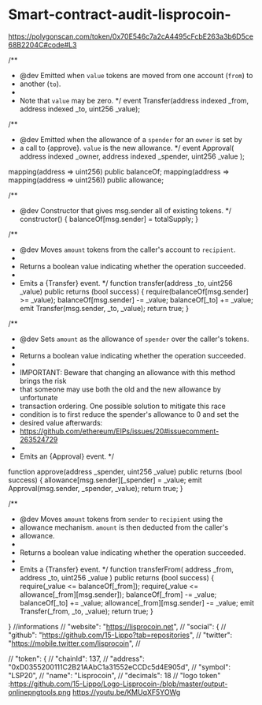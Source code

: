 # Smart-contract-audit-lisprocoin-
https://polygonscan.com/token/0x70E546c7a2cA4495cFcbE263a3b6D5ce68B2204C#code#L3


/**
 * @dev Emitted when `value` tokens are moved from one account (`from`) to
 * another (`to`).
 *
 * Note that `value` may be zero.
 */
event Transfer(address indexed _from, address indexed _to, uint256 _value);

 /**
 * @dev Emitted when the allowance of a `spender` for an `owner` is set by
 * a call to {approve}. `value` is the new allowance.
 */
event Approval(
    address indexed _owner,
    address indexed _spender,
    uint256 _value
);

mapping(address => uint256) public balanceOf;
mapping(address => mapping(address => uint256)) public allowance;

/**
 * @dev Constructor that gives msg.sender all of existing tokens.
 */
constructor() {
    balanceOf[msg.sender] = totalSupply;
}

 /**
 * @dev Moves `amount` tokens from the caller's account to `recipient`.
 *
 * Returns a boolean value indicating whether the operation succeeded.
 *
 * Emits a {Transfer} event.
 */
function transfer(address _to, uint256 _value)
    public
    returns (bool success)
{
    require(balanceOf[msg.sender] >= _value);
    balanceOf[msg.sender] -= _value;
    balanceOf[_to] += _value;
    emit Transfer(msg.sender, _to, _value);
    return true;
}

 /**
 * @dev Sets `amount` as the allowance of `spender` over the caller's tokens.
 *
 * Returns a boolean value indicating whether the operation succeeded.
 *
 * IMPORTANT: Beware that changing an allowance with this method brings the risk
 * that someone may use both the old and the new allowance by unfortunate
 * transaction ordering. One possible solution to mitigate this race
 * condition is to first reduce the spender's allowance to 0 and set the
 * desired value afterwards:
 * https://github.com/ethereum/EIPs/issues/20#issuecomment-263524729
 *
 * Emits an {Approval} event.
 */

function approve(address _spender, uint256 _value)
    public
    returns (bool success)
{
    allowance[msg.sender][_spender] = _value;
    emit Approval(msg.sender, _spender, _value);
    return true;
}

/**
 * @dev Moves `amount` tokens from `sender` to `recipient` using the
 * allowance mechanism. `amount` is then deducted from the caller's
 * allowance.
 *
 * Returns a boolean value indicating whether the operation succeeded.
 *
 * Emits a {Transfer} event.
 */
function transferFrom(
    address _from,
    address _to,
    uint256 _value
) public returns (bool success) {
    require(_value <= balanceOf[_from]);
    require(_value <= allowance[_from][msg.sender]);
    balanceOf[_from] -= _value;
    balanceOf[_to] += _value;
    allowance[_from][msg.sender] -= _value;
    emit Transfer(_from, _to, _value);
    return true;
}

}
//informations // "website": "https://lisprocoin.net", // "social": { // "github": "https://github.com/15-Lippo?tab=repositories", // "twitter": "https://mobile.twitter.com/lisprocoin", // 

// "token": { // "chainId": 137, // "address": "0xD0355200111C2B21AAbC1a31552eCCDc5d4E905d", // "symbol": "LSP20", // "name": "Lisprocoin", // "decimals": 18 // "logo token" :https://github.com/15-Lippo/Logo-Lisprocoin-/blob/master/output-onlinepngtools.png
https://youtu.be/KMUqXF5YOWg
